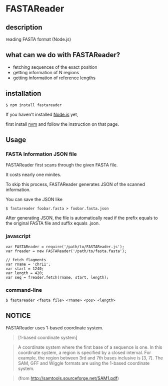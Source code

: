 FASTAReader
============

description
-----------
reading FASTA format (Node.js)

what can we do with FASTAReader?
-------------------------------
+ fetching sequences of the exact position
+ getting information of N regions
+ getting information of reference lengths


installation
------------
    $ npm install fastareader

If you haven't installed [Node.js](http://nodejs.org/) yet,

first install [nvm](https://github.com/creationix/nvm) and follow the instruction on that page.



Usage
------
### FASTA Information JSON file ###
FASTAReader first scans through the given FASTA file.

It costs nearly one minites.

To skip this process, FASTAReader generates JSON of the scanned information.

You can save the JSON like

    $ fastareader foobar.fasta > foobar.fasta.json

After generating JSON, the file is automatically read if the prefix equals to the original FASTA file and
suffix equals .json. 


### javascript ###

    var FASTAReader = require('/path/to/FASTAReader.js');
    var freader = new FASTAReader('/path/to/fasta.fasta');

    // fetch flagments
    var rname = 'chr11';
    var start = 1240;
    var length = 420;
    var seq = freader.fetch(rname, start, length);

### command-line ###

    $ fastareader <fasta file> <rname> <pos> <length> 

NOTICE
------

FASTAReader uses 1-based coordinate system.

> [1-based coordinate system]

> A coordinate system where the first base of a sequence is one.
> In this coordinate system, a region is specified by a closed interval.
> For example, the region between 3rd and 7th bases inclusive is [3, 7].
> The SAM, GFF and Wiggle formats are using the 1-based coordinate system.

> (from http://samtools.sourceforge.net/SAM1.pdf)
